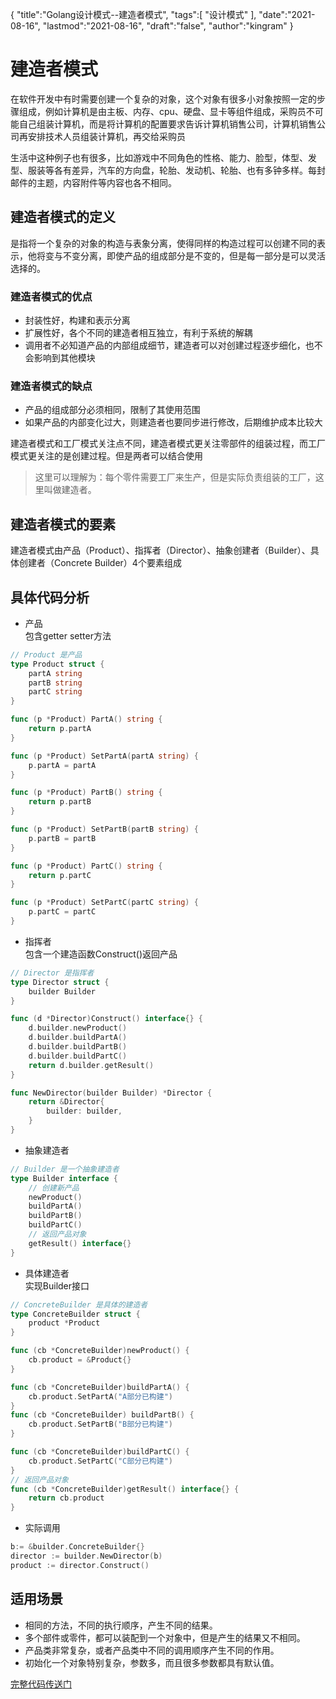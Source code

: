 {
  "title":"Golang设计模式--建造者模式",
  "tags":[
    "设计模式"
  ],
  "date":"2021-08-16",
  "lastmod":"2021-08-16",
  "draft":"false",
  "author":"kingram"
}

# 建造者模式

在软件开发中有时需要创建一个复杂的对象，这个对象有很多小对象按照一定的步骤组成，例如计算机是由主板、内存、cpu、硬盘、显卡等组件组成，采购员不可能自己组装计算机，而是将计算机的配置要求告诉计算机销售公司，计算机销售公司再安排技术人员组装计算机，再交给采购员

生活中这种例子也有很多，比如游戏中不同角色的性格、能力、脸型，体型、发型、服装等各有差异，汽车的方向盘，轮胎、发动机、轮胎、也有多钟多样。每封邮件的主题，内容附件等内容也各不相同。

## 建造者模式的定义
是指将一个复杂的对象的构造与表象分离，使得同样的构造过程可以创建不同的表示，他将变与不变分离，即使产品的组成部分是不变的，但是每一部分是可以灵活选择的。

### 建造者模式的优点
- 封装性好，构建和表示分离
- 扩展性好，各个不同的建造者相互独立，有利于系统的解耦
- 调用者不必知道产品的内部组成细节，建造者可以对创建过程逐步细化，也不会影响到其他模块

### 建造者模式的缺点
- 产品的组成部分必须相同，限制了其使用范围
- 如果产品的内部变化过大，则建造者也要同步进行修改，后期维护成本比较大

建造者模式和工厂模式关注点不同，建造者模式更关注零部件的组装过程，而工厂模式更关注的是创建过程。但是两者可以结合使用

> 这里可以理解为：每个零件需要工厂来生产，但是实际负责组装的工厂，这里叫做建造者。

## 建造者模式的要素
建造者模式由产品（Product）、指挥者（Director）、抽象创建者（Builder）、具体创建者（Concrete Builder）4个要素组成


## 具体代码分析
- 产品  
包含getter setter方法
```go
// Product 是产品 
type Product struct {
	partA string
	partB string
	partC string
}

func (p *Product) PartA() string {
	return p.partA
}

func (p *Product) SetPartA(partA string) {
	p.partA = partA
}

func (p *Product) PartB() string {
	return p.partB
}

func (p *Product) SetPartB(partB string) {
	p.partB = partB
}

func (p *Product) PartC() string {
	return p.partC
}

func (p *Product) SetPartC(partC string) {
	p.partC = partC
}
```
- 指挥者   
包含一个建造函数Construct()返回产品
```go
// Director 是指挥者
type Director struct {
	builder Builder
}

func (d *Director)Construct() interface{} {
	d.builder.newProduct()
	d.builder.buildPartA()
	d.builder.buildPartB()
	d.builder.buildPartC()
	return d.builder.getResult()
}

func NewDirector(builder Builder) *Director {
	return &Director{
		builder: builder,
	}
}
```
- 抽象建造者
```go
// Builder 是一个抽象建造者
type Builder interface {
	// 创建新产品
	newProduct()
	buildPartA()
	buildPartB()
	buildPartC()
	// 返回产品对象
	getResult() interface{}
}
```
- 具体建造者   
实现Builder接口
```go
// ConcreteBuilder 是具体的建造者
type ConcreteBuilder struct {
	product *Product
}

func (cb *ConcreteBuilder)newProduct() {
	cb.product = &Product{}
}

func (cb *ConcreteBuilder)buildPartA() {
	cb.product.SetPartA("A部分已构建")
}
func (cb *ConcreteBuilder) buildPartB() {
	cb.product.SetPartB("B部分已构建")
}

func (cb *ConcreteBuilder)buildPartC() {
	cb.product.SetPartC("C部分已构建")
}
// 返回产品对象
func (cb *ConcreteBuilder)getResult() interface{} {
	return cb.product
}
```
- 实际调用
```go
b:= &builder.ConcreteBuilder{}
director := builder.NewDirector(b)
product := director.Construct()
```

## 适用场景
- 相同的方法，不同的执行顺序，产生不同的结果。
- 多个部件或零件，都可以装配到一个对象中，但是产生的结果又不相同。
- 产品类非常复杂，或者产品类中不同的调用顺序产生不同的作用。
- 初始化一个对象特别复杂，参数多，而且很多参数都具有默认值。

[完整代码传送门](https://github.com/K1ngram4/my-design-parttern)